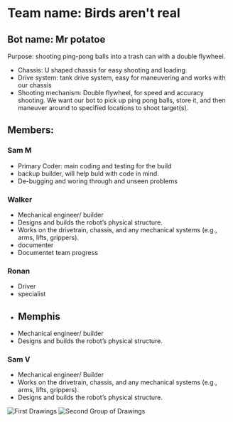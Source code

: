 #  Team name: Birds aren't real
## Bot name: Mr potatoe 
 Purpose: shooting ping-pong balls into a trash can with a double flywheel.
 * Chassis: U shaped chassis for easy shooting and loading.
 * Drive system: tank drive system, easy for maneuvering and works with our chassis
 * Shooting mechanism: Double flywheel, for speed and accuracy shooting.
 We want our bot to pick up ping pong balls, store it, and then maneuver around to specified locations to shoot target(s).

## Members:
### Sam M
*  Primary Coder: main coding and testing for the build
*  backup builder, will help buld with code in mind.
*  De-bugging and woring through and unseen problems
### Walker
* Mechanical engineer/ builder
* Designs and builds the robot’s physical structure.
* Works on the drivetrain, chassis, and any mechanical systems (e.g., arms, lifts, grippers).
* documenter
* Documentet team progress
### Ronan
* Driver
* specialist
*  ## Memphis
* Mechanical engineer/ builder
* Designs and builds the robot’s physical structure.
### Sam V
* Mechanical engineer/ Builder
* Works on the drivetrain, chassis, and any mechanical systems (e.g., arms, lifts, grippers).
* Designs and builds the robot’s physical structure.

![First Drawings](https://github.com/user-attachments/assets/528eb90e-a6a7-4680-9db9-25cb488d34b1)
![Second Group of Drawings](https://github.com/user-attachments/assets/cf22a359-7096-438e-b8e8-2364a3b96f80)



